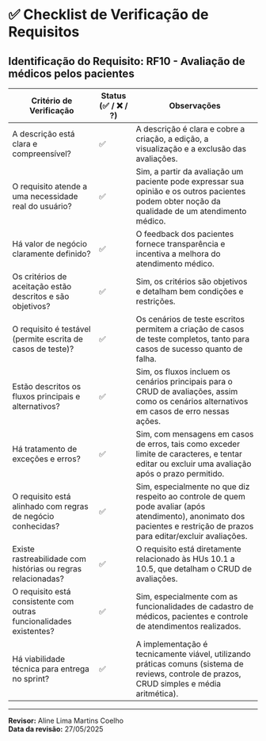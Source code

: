 # ✅ Checklist de Verificação de Requisitos

**Identificação do Requisito:** RF10 - Avaliação de médicos pelos pacientes
--------------------------------------------------------------------------------------------------------------
| Critério de Verificação                                              | Status (✅ / ❌ / ?) | Observações |
|----------------------------------------------------------------------|-----------------------|-------------|
| A descrição está clara e compreensível?                              | ✅                       | A descrição é clara e cobre a criação, a edição, a visualização e a exclusão das avaliações.             |
| O requisito atende a uma necessidade real do usuário?                | ✅                       | Sim, a partir da avaliação um paciente pode expressar sua opinião e os outros pacientes podem obter noção da qualidade de um atendimento médico.              |
| Há valor de negócio claramente definido?                             | ✅                       | O feedback dos pacientes fornece transparência e incentiva a melhora do atendimento médico.             |
| Os critérios de aceitação estão descritos e são objetivos?           | ✅                       | Sim, os critérios são objetivos e detalham bem condições e restrições.             |
| O requisito é testável (permite escrita de casos de teste)?          | ✅                       | Os cenários de teste escritos permitem a criação de casos de teste completos, tanto para casos de sucesso quanto de falha.             |
| Estão descritos os fluxos principais e alternativos?                 | ✅                       | Sim, os fluxos incluem os cenários principais para o CRUD de avaliações, assim como os cenários alternativos em casos de erro nessas ações.            |
| Há tratamento de exceções e erros?                                   | ✅                       | Sim, com mensagens em casos de erros, tais como exceder limite de caracteres, e tentar editar ou excluir uma avaliação após o prazo permitido.             |
| O requisito está alinhado com regras de negócio conhecidas?          | ✅                       | Sim, especialmente no que diz respeito ao controle de quem pode avaliar (após atendimento), anonimato dos pacientes e restrição de prazos para editar/excluir avaliações.              |
| Existe rastreabilidade com histórias ou regras relacionadas?         | ✅                       |  O requisito está diretamente relacionado às HUs 10.1 a 10.5, que detalham o CRUD de avaliações.            |
| O requisito está consistente com outras funcionalidades existentes?  | ✅                       |  Sim, especialmente com as funcionalidades de cadastro de médicos, pacientes e controle de atendimentos realizados.            |
| Há viabilidade técnica para entrega no sprint?                       | ✅                       |  A implementação é tecnicamente viável, utilizando práticas comuns (sistema de reviews, controle de prazos, CRUD simples e média aritmética).            |
--------------------------------------------------------------------------------------------------------------

**Revisor:** Aline Lima Martins Coelho  
**Data da revisão:** 27/05/2025

